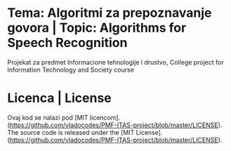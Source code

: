 # Tema: Algoritmi za prepoznavanje govora | Topic: Algorithms for Speech Recognition
Projekat za predmet Informacione tehnologije i drustvo, College project for Information Technology and Society course 



# Licenca | License
Ovaj kod se nalazi pod [MIT licencom].(https://github.com/vladocodes/PMF-ITAS-project/blob/master/LICENSE).  
The source code is released under the [MIT License].(https://github.com/vladocodes/PMF-ITAS-project/blob/master/LICENSE).

